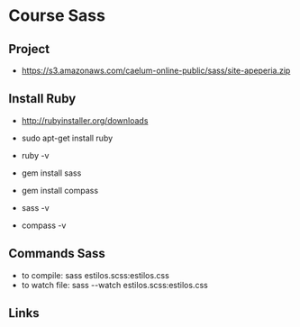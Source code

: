 # Course Sass

## Project
* https://s3.amazonaws.com/caelum-online-public/sass/site-apeperia.zip

## Install Ruby
* http://rubyinstaller.org/downloads
* sudo apt-get install ruby

* ruby -v
* gem install sass
* gem install compass
* sass -v 
* compass -v

## Commands Sass
* to compile: sass estilos.scss:estilos.css
* to watch file: sass --watch estilos.scss:estilos.css

## Links

